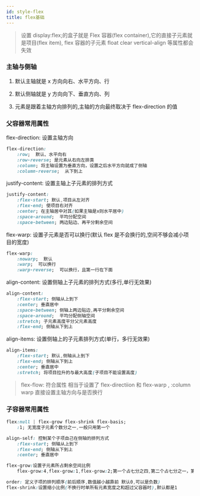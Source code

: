 ```yaml
---
id: style-flex
title: flex基础
---
```


> 设置 display:flex;的盒子就是 Flex 容器(flex container),它的直接子元素就是项目(flex item), flex 容器的子元素 float clear vertical-align 等属性都会失效

### 主轴与侧轴

1. 默认主轴就是 x 方向向右、水平方向、行

2. 默认侧轴就是 y 方向向下、垂直方向、列

3. 元素是跟着主轴方向排列的,主轴的方向最终取决于 flex-direction 的值

### 父容器常用属性

flex-direction: 设置主轴方向

```css
flex-direction:
    :row;  默认、水平向右
    :row-reverse; 是元素从右向左排类
    :column; 将主轴设置为垂直方向，设置之后水平方向就成了侧轴
    :column-reverse;  从下到上
```

justify-content: 设置主轴上子元素的排列方式

```css
justify-content:
    :flex-start; 默认,项目从左对齐
    :flex-end; 使项目右对齐
    :center; 在主轴居中对其(如果主轴是x则水平居中)
    :space-around;  平均分配空间
    :space-between; 两边贴边、再平分剩余空间
```

flex-warp: 设置子元素是否可以换行(默认 flex 是不会换行的,空间不够会减小项目的宽度)

```css
flex-warp:
    :nowarp;  默认
    :warp;  可以换行
    :warp-reverse;  可以换行，且第一行在下面
```

align-content: 设置侧轴上子元素的排列方式(多行,单行无效果)

```css
align-content:
    :flex-start; 侧轴从上到下
    :center; 垂直居中
    :space-between; 侧轴上两边贴边,再平分剩余空间
    :space-around;  平均分配侧轴空间
    :stretch; 子元素高度平分父元素高度
    :flex-end; 侧轴从下到上
```

align-items: 设置侧轴上的子元素排列方式(单行，多行无效果)

```css
align-items:
    :flex-start; 默认,侧轴从上到下
    :flex-end; 侧轴从下到上
    :center; 垂直居中
    :stretch; 将项目拉升的与最大高度(子项目不能设置高度)
```

> flex-flow: 符合属性 相当于设置了 flex-directiion 和 flex-warp , :column warp 直接设置主轴方向与是否换行

### 子容器常用属性

```css
flex:null | flex-grow flex-shrink flex-basis;
	:1; 无宽度子元素个数分之一,一般只用第一个

align-self: 控制某个子项自己在侧轴的排列方式
    :flex-start; 侧轴从上到下
    :flex-end; 侧轴从下到上
    :center; 垂直居中

flex-grow:设置子元素所占剩余空间比例
	flex-grow:4,flex-grow:1,flex-grow:2;第一个占七分之四,第二个占七分之一，第三个占七分之二

order: 定义子项的排列顺序(前后顺序,数值越小越靠前 默认0,可以是负数)
flex-shrink:设置缩小比例(不换行时单所有元素宽度之和超过父容器时),默认都是1
```

<!--  <iframe
 height='350px'
 width='100%'
 src="http://mctool.wangmingchang.com/index/jspay/dashang">
 </iframe> -->
